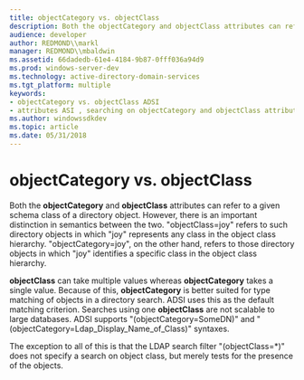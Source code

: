 ```yaml
---
title: objectCategory vs. objectClass
description: Both the objectCategory and objectClass attributes can refer to a given schema class of a directory object.
audience: developer
author: REDMOND\\markl
manager: REDMOND\\mbaldwin
ms.assetid: 66dadedb-61e4-4184-9b87-0fff036a94d9
ms.prod: windows-server-dev
ms.technology: active-directory-domain-services
ms.tgt_platform: multiple
keywords:
- objectCategory vs. objectClass ADSI
- attributes ASI , searching on objectCategory and objectClass attributes
ms.author: windowssdkdev
ms.topic: article
ms.date: 05/31/2018
---
```


# objectCategory vs. objectClass

Both the **objectCategory** and **objectClass** attributes can refer to a given schema class of a directory object. However, there is an important distinction in semantics between the two. "objectClass=joy" refers to such directory objects in which "joy" represents any class in the object class hierarchy. "objectCategory=joy", on the other hand, refers to those directory objects in which "joy" identifies a specific class in the object class hierarchy.

**objectClass** can take multiple values whereas **objectCategory** takes a single value. Because of this, **objectCategory** is better suited for type matching of objects in a directory search. ADSI uses this as the default matching criterion. Searches using one **objectClass** are not scalable to large databases. ADSI supports "(objectCategory=SomeDN)" and "(objectCategory=Ldap\_Display\_Name\_of\_Class)" syntaxes.

The exception to all of this is that the LDAP search filter "(objectClass=\*)" does not specify a search on object class, but merely tests for the presence of the objects.

 

 




